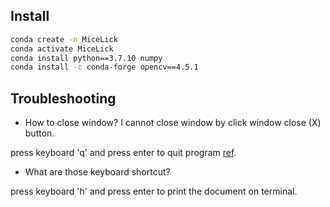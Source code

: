 Install
-------

```bash
conda create -n MiceLick
conda activate MiceLick
conda install python==3.7.10 numpy
conda install -c conda-forge opencv==4.5.1
```

Troubleshooting
---------------

* How to close window? I cannot close window by click window close (X) button.

press keyboard 'q' and press enter to quit
program [ref](https://stackoverflow.com/questions/13307606/closing-video-window-using-close-x-button-in-opencv-python).

* What are those keyboard shortcut?

press keyboard 'h' and press enter to print the document on terminal.
